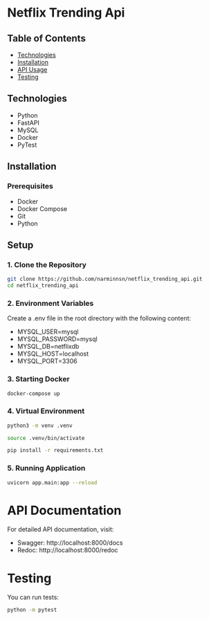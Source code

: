 # Netflix Trending Api

## Table of Contents
- [Technologies](#technologies)
- [Installation](#installation)
- [API Usage](#api-usage)
- [Testing](#testing)

## Technologies

- Python
- FastAPI
- MySQL
- Docker
- PyTest

## Installation

### Prerequisites

- Docker
- Docker Compose
- Git
- Python

## Setup

### 1. Clone the Repository

```bash
git clone https://github.com/narminnsn/netflix_trending_api.git
cd netflix_trending_api
```

### 2. Environment Variables
Create a .env file in the root directory with the following content:

- MYSQL_USER=mysql
- MYSQL_PASSWORD=mysql
- MYSQL_DB=netflixdb
- MYSQL_HOST=localhost
- MYSQL_PORT=3306

### 3. Starting Docker

```bash
docker-compose up
```

### 4. Virtual Environment

```bash
python3 -m venv .venv

source .venv/bin/activate

pip install -r requirements.txt
```


### 5. Running Application

```bash
uvicorn app.main:app --reload

```


# API Documentation

For detailed API documentation, visit:

- Swagger: http://localhost:8000/docs
- Redoc: http://localhost:8000/redoc

# Testing

You can run tests:

```bash
python -m pytest

```